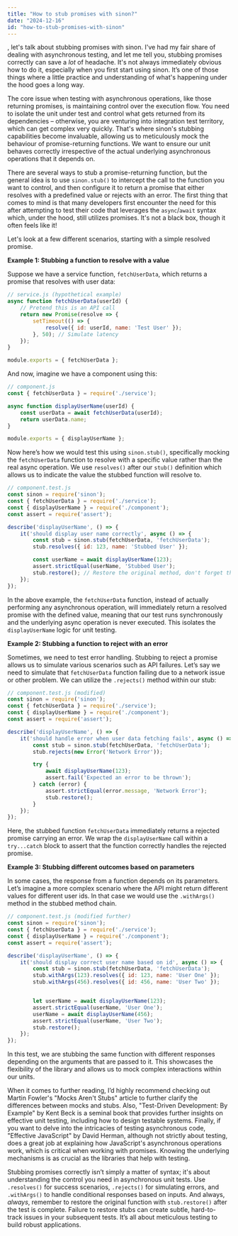 ```yaml
---
title: "How to stub promises with sinon?"
date: "2024-12-16"
id: "how-to-stub-promises-with-sinon"
---
```


, let's talk about stubbing promises with sinon. I've had my fair share of dealing with asynchronous testing, and let me tell you, stubbing promises correctly can save a *lot* of headache. It's not always immediately obvious how to do it, especially when you first start using sinon. It’s one of those things where a little practice and understanding of what's happening under the hood goes a long way.

The core issue when testing with asynchronous operations, like those returning promises, is maintaining control over the execution flow. You need to isolate the unit under test and control what gets returned from its dependencies – otherwise, you are venturing into integration test territory, which can get complex very quickly. That's where sinon's stubbing capabilities become invaluable, allowing us to meticulously mock the behaviour of promise-returning functions. We want to ensure our unit behaves correctly irrespective of the actual underlying asynchronous operations that it depends on.

There are several ways to stub a promise-returning function, but the general idea is to use `sinon.stub()` to intercept the call to the function you want to control, and then configure it to return a promise that either resolves with a predefined value or rejects with an error. The first thing that comes to mind is that many developers first encounter the need for this after attempting to test their code that leverages the `async`/`await` syntax which, under the hood, still utilizes promises. It's not a black box, though it often feels like it!

Let's look at a few different scenarios, starting with a simple resolved promise.

**Example 1: Stubbing a function to resolve with a value**

Suppose we have a service function, `fetchUserData`, which returns a promise that resolves with user data:

```javascript
// service.js (hypothetical example)
async function fetchUserData(userId) {
    // Pretend this is an API call
    return new Promise(resolve => {
        setTimeout(() => {
            resolve({ id: userId, name: 'Test User' });
        }, 50); // Simulate latency
    });
}

module.exports = { fetchUserData };
```

And now, imagine we have a component using this:

```javascript
// component.js
const { fetchUserData } = require('./service');

async function displayUserName(userId) {
    const userData = await fetchUserData(userId);
    return userData.name;
}

module.exports = { displayUserName };
```

Now here’s how we would test this using `sinon.stub()`, specifically mocking the `fetchUserData` function to resolve with a specific value rather than the real async operation. We use `resolves()` after our `stub()` definition which allows us to indicate the value the stubbed function will resolve to.

```javascript
// component.test.js
const sinon = require('sinon');
const { fetchUserData } = require('./service');
const { displayUserName } = require('./component');
const assert = require('assert');

describe('displayUserName', () => {
    it('should display user name correctly', async () => {
        const stub = sinon.stub(fetchUserData, 'fetchUserData');
        stub.resolves({ id: 123, name: 'Stubbed User' });

        const userName = await displayUserName(123);
        assert.strictEqual(userName, 'Stubbed User');
        stub.restore(); // Restore the original method, don't forget this!
    });
});
```

In the above example, the `fetchUserData` function, instead of actually performing any asynchronous operation, will immediately return a resolved promise with the defined value, meaning that our test runs synchronously and the underlying async operation is never executed. This isolates the `displayUserName` logic for unit testing.

**Example 2: Stubbing a function to reject with an error**

Sometimes, we need to test error handling. Stubbing to reject a promise allows us to simulate various scenarios such as API failures. Let’s say we need to simulate that `fetchUserData` function failing due to a network issue or other problem. We can utilize the `.rejects()` method within our stub:

```javascript
// component.test.js (modified)
const sinon = require('sinon');
const { fetchUserData } = require('./service');
const { displayUserName } = require('./component');
const assert = require('assert');

describe('displayUserName', () => {
    it('should handle error when user data fetching fails', async () => {
        const stub = sinon.stub(fetchUserData, 'fetchUserData');
        stub.rejects(new Error('Network Error'));

        try {
            await displayUserName(123);
            assert.fail('Expected an error to be thrown');
        } catch (error) {
            assert.strictEqual(error.message, 'Network Error');
            stub.restore();
        }
    });
});
```

Here, the stubbed function `fetchUserData` immediately returns a rejected promise carrying an error. We wrap the `displayUserName` call within a `try...catch` block to assert that the function correctly handles the rejected promise.

**Example 3: Stubbing different outcomes based on parameters**

In some cases, the response from a function depends on its parameters. Let’s imagine a more complex scenario where the API might return different values for different user ids. In that case we would use the `.withArgs()` method in the stubbed method chain.

```javascript
// component.test.js (modified further)
const sinon = require('sinon');
const { fetchUserData } = require('./service');
const { displayUserName } = require('./component');
const assert = require('assert');

describe('displayUserName', () => {
    it('should display correct user name based on id', async () => {
        const stub = sinon.stub(fetchUserData, 'fetchUserData');
        stub.withArgs(123).resolves({ id: 123, name: 'User One' });
        stub.withArgs(456).resolves({ id: 456, name: 'User Two' });


        let userName = await displayUserName(123);
        assert.strictEqual(userName, 'User One');
        userName = await displayUserName(456);
        assert.strictEqual(userName, 'User Two');
        stub.restore();
    });
});
```

In this test, we are stubbing the same function with different responses depending on the arguments that are passed to it. This showcases the flexibility of the library and allows us to mock complex interactions within our units.

When it comes to further reading, I’d highly recommend checking out Martin Fowler's "Mocks Aren't Stubs" article to further clarify the differences between mocks and stubs. Also, "Test-Driven Development: By Example" by Kent Beck is a seminal book that provides further insights on effective unit testing, including how to design testable systems. Finally, if you want to delve into the intricacies of testing asynchronous code, "Effective JavaScript" by David Herman, although not strictly about testing, does a great job at explaining how JavaScript's asynchronous operations work, which is critical when working with promises. Knowing the underlying mechanisms is as crucial as the libraries that help with testing.

Stubbing promises correctly isn’t simply a matter of syntax; it's about understanding the control you need in asynchronous unit tests. Use `.resolves()` for success scenarios, `.rejects()` for simulating errors, and `.withArgs()` to handle conditional responses based on inputs. And always, *always*, remember to restore the original function with `stub.restore()` after the test is complete. Failure to restore stubs can create subtle, hard-to-track issues in your subsequent tests. It’s all about meticulous testing to build robust applications.
